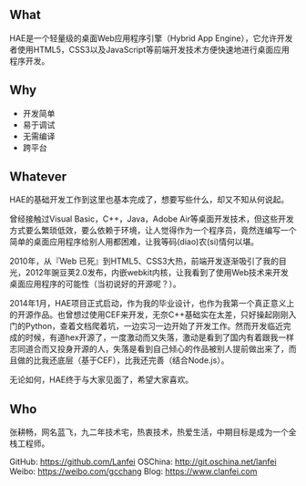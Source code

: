 What
-----

HAE是一个轻量级的桌面Web应用程序引擎（Hybrid App Engine），它允许开发者使用HTML5，CSS3以及JavaScript等前端开发技术方便快速地进行桌面应用程序开发。

Why
----

 - 开发简单
 - 易于调试
 - 无需编译
 - 跨平台

Whatever
--------

HAE的基础开发工作到这里也基本完成了，想要写些什么，却又不知从何说起。

曾经接触过Visual Basic，C++，Java，Adobe Air等桌面开发技术，但这些开发方式要么繁琐低效，要么依赖于环境，让人觉得作为一个程序员，竟然连编写一个简单的桌面应用程序给别人用都困难，让我等码(diao)农(si)情何以堪。

2010年，从『Web 已死』到HTML5、CSS3大热，前端开发逐渐吸引了我的目光，2012年豌豆荚2.0发布，内嵌webkit内核，让我看到了使用Web技术来开发桌面应用程序的可能性（当初说好的开源呢？）。

2014年1月，HAE项目正式启动，作为我的毕业设计，也作为我第一个真正意义上的开源作品。也曾想过使用CEF来开发，无奈C++基础实在太差，只好操起刚刚入门的Python，查着文档爬着坑，一边实习一边开始了开发工作。然而开发临近完成的时候，有道hex开源了，一度激动而又失落，激动是看到了国内有着跟我一样志同道合而又投身开源的人，失落是看到自己倾心的作品被别人提前做出来了，而且做的比我还底层（基于CEF），比我还完善（结合Node.js）。

无论如何，HAE终于与大家见面了，希望大家喜欢。

Who
---

张耕畅，网名蓝飞，九二年技术宅，热衷技术，热爱生活，中期目标是成为一个全栈工程师。

GitHub: https://github.com/Lanfei
OSChina: http://git.oschina.net/lanfei
Weibo: https://weibo.com/gcchang
Blog: https://www.clanfei.com